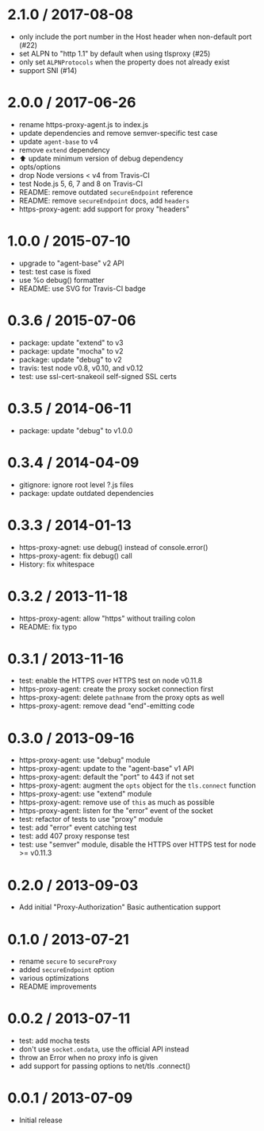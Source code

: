
2.1.0 / 2017-08-08
==================

  * only include the port number in the Host header when non-default port (#22)
  * set ALPN to "http 1.1" by default when using tlsproxy (#25)
  * only set `ALPNProtocols` when the property does not already exist
  * support SNI (#14)

2.0.0 / 2017-06-26
==================

  * rename https-proxy-agent.js to index.js
  * update dependencies and remove semver-specific test case
  * update `agent-base` to v4
  * remove `extend` dependency
  * :arrow_up: update minimum version of debug dependency
  * opts/options
  * drop Node versions < v4 from Travis-CI
  * test Node.js 5, 6, 7 and 8 on Travis-CI
  * README: remove outdated `secureEndpoint` reference
  * README: remove `secureEndpoint` docs, add `headers`
  * https-proxy-agent: add support for proxy "headers"

1.0.0 / 2015-07-10
==================

  * upgrade to "agent-base" v2 API
  * test: test case is fixed
  * use %o debug() formatter
  * README: use SVG for Travis-CI badge

0.3.6 / 2015-07-06
==================

  * package: update "extend" to v3
  * package: update "mocha" to v2
  * package: update "debug" to v2
  * travis: test node v0.8, v0.10, and v0.12
  * test: use ssl-cert-snakeoil self-signed SSL certs

0.3.5 / 2014-06-11
==================

  * package: update "debug" to v1.0.0

0.3.4 / 2014-04-09
==================

  * gitignore: ignore root level ?.js files
  * package: update outdated dependencies

0.3.3 / 2014-01-13
==================

  * https-proxy-agnet: use debug() instead of console.error()
  * https-proxy-agent: fix debug() call
  * History: fix whitespace

0.3.2 / 2013-11-18
==================

  * https-proxy-agent: allow "https" without trailing colon
  * README: fix typo

0.3.1 / 2013-11-16
==================

  * test: enable the HTTPS over HTTPS test on node v0.11.8
  * https-proxy-agent: create the proxy socket connection first
  * https-proxy-agent: delete `pathname` from the proxy opts as well
  * https-proxy-agent: remove dead "end"-emitting code

0.3.0 / 2013-09-16
==================

  * https-proxy-agent: use "debug" module
  * https-proxy-agent: update to the "agent-base" v1 API
  * https-proxy-agent: default the "port" to 443 if not set
  * https-proxy-agent: augment the `opts` object for the `tls.connect` function
  * https-proxy-agent: use "extend" module
  * https-proxy-agent: remove use of `this` as much as possible
  * https-proxy-agent: listen for the "error" event of the socket
  * test: refactor of tests to use "proxy" module
  * test: add "error" event catching test
  * test: add 407 proxy response test
  * test: use "semver" module, disable the HTTPS over HTTPS test for node >= v0.11.3

0.2.0 / 2013-09-03
==================

  * Add initial "Proxy-Authorization" Basic authentication support

0.1.0 / 2013-07-21
==================

  * rename `secure` to `secureProxy`
  * added `secureEndpoint` option
  * various optimizations
  * README improvements

0.0.2 / 2013-07-11
==================

  * test: add mocha tests
  * don't use `socket.ondata`, use the official API instead
  * throw an Error when no proxy info is given
  * add support for passing options to net/tls .connect()

0.0.1 / 2013-07-09
==================

  * Initial release

